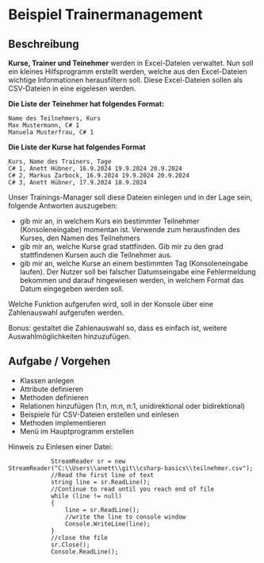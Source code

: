 # Beispiel Trainermanagement

## Beschreibung

**Kurse, Trainer und Teinehmer** werden in Excel-Dateien verwaltet. Nun soll ein kleines Hilfsprogramm erstellt werden, welche aus den Excel-Dateien wichtige Informationen herausfiltern soll. Diese Excel-Dateien sollen als CSV-Dateien in eine eigelesen werden.

**Die Liste der Teinehmer hat folgendes Format:**

```
Name des Teilnehmers, Kurs
Max Mustermann, C# 1
Manuela Musterfrau, C# 1
```

**Die Liste der Kurse hat folgendes Format**

```
Kurs, Name des Trainers, Tage
C# 1, Anett Hübner, 16.9.2024 19.9.2024 20.9.2024
C# 2, Markus Zarbock, 16.9.2024 19.9.2024 20.9.2024
C# 3, Anett Hübner, 17.9.2024 18.9.2024
```

Unser Trainings-Manager soll diese Dateien einlegen und in der Lage sein, folgende Antworten auszugeben:

* gib mir an, in welchem Kurs ein bestimmter Teilnehmer (Konsoleneingabe) momentan ist. Verwende zum herausfinden des Kurses, den Namen des Teilnehmers
* gib mir an, welche Kurse grad stattfinden. Gib mir zu den grad stattfindenen Kursen auch die Teilnehmer aus.
* gib mir an, welche Kurse an einem bestimmten Tag (Konsoleneingabe laufen). Der Nutzer soll bei falscher Datumseingabe eine Fehlermeldung bekommen und darauf hingewiesen werden, in welchem Format das Datum eingegeben werden soll.

Welche Funktion aufgerufen wird, soll in der Konsole über eine Zahlenauswahl aufgerufen werden.

Bonus: gestaltet die Zahlenauswahl so, dass es einfach ist, weitere Auswahlmöglichkeiten hinzuzufügen.

## Aufgabe / Vorgehen

* Klassen anlegen
* Attribute definieren
* Methoden definieren
* Relationen hinzufügen (1:n, m:n, n:1, unidirektional oder bidirektional)
* Beispiele für CSV-Dateien erstellen und einlesen
* Methoden implementieren
* Menü im Hauptprogramm erstellen

Hinweis zu Einlesen einer Datei:
```
            StreamReader sr = new StreamReader("C:\\Users\\anett\\git\\csharp-basics\\teilnehmer.csv");
            //Read the first line of text
            string line = sr.ReadLine();
            //Continue to read until you reach end of file
            while (line != null)
            {
                line = sr.ReadLine();
                //write the line to console window
                Console.WriteLine(line);               
            }
            //close the file
            sr.Close();
            Console.ReadLine();
```
